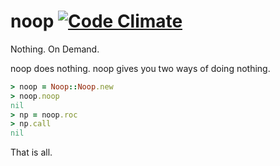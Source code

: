 noop [![Code Climate](https://codeclimate.com/github/ludamillion/noop/badges/gpa.svg)](https://codeclimate.com/github/ludamillion/noop)
===

Nothing. On Demand.

noop does nothing. noop gives you two ways of doing nothing.

```ruby
> noop = Noop::Noop.new
> noop.noop
nil
> np = noop.roc
> np.call
nil
```

That is all.
